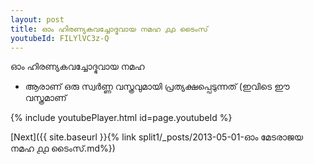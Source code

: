 ```yaml
---
layout: post
title: ഓം ഹിരണ്യകവച്ചോദ്ഭവായ നമഹ ൧൧ ടൈംസ്
youtubeId: FILYlVC3z-Q
---
```

 
 
 ഓം ഹിരണ്യകവച്ചോദ്ഭവായ നമഹ 
 
 -  ആരാണ് ഒരു സ്വർണ്ണ വസ്ത്രവുമായി പ്രത്യക്ഷപ്പെടുന്നത് (ഇവിടെ ഈ വസ്ത്രമാണ് 
 
  
 
  
 
 
 
 
 
 


{% include youtubePlayer.html id=page.youtubeId %}
 
[Next]({{ site.baseurl }}{% link  split1/_posts/2013-05-01-ഓം മേടരാജയ നമഹ ൧൧ ടൈംസ്.md%})
 
